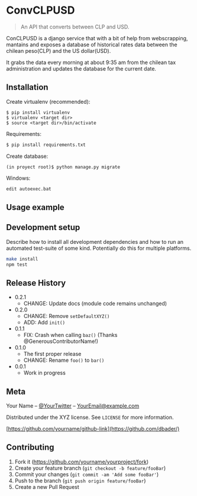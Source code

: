 # ConvCLPUSD
> An API that converts between CLP and USD.

ConCLPUSD is a django service that with a bit of help from webscrapping, mantains and exposes a database of historical
rates data between the chilean peso(CLP) and the US dollar(USD).

It grabs the data every morning at about 9:35 am from the chilean tax administration and updates the database for the 
current date.


## Installation

Create virtualenv (recommended):
```
$ pip install virtualenv
$ virtualenv <target dir>
$ source <target dir>/bin/activate
```

Requirements:

```sh
$ pip install requirements.txt
```

Create database:
```
(in proyect root)$ python manage.py migrate
```

Windows:

```sh
edit autoexec.bat
```

## Usage example



## Development setup

Describe how to install all development dependencies and how to run an automated test-suite of some kind. Potentially do this for multiple platforms.

```sh
make install
npm test
```

## Release History

* 0.2.1
    * CHANGE: Update docs (module code remains unchanged)
* 0.2.0
    * CHANGE: Remove `setDefaultXYZ()`
    * ADD: Add `init()`
* 0.1.1
    * FIX: Crash when calling `baz()` (Thanks @GenerousContributorName!)
* 0.1.0
    * The first proper release
    * CHANGE: Rename `foo()` to `bar()`
* 0.0.1
    * Work in progress

## Meta

Your Name – [@YourTwitter](https://twitter.com/dbader_org) – YourEmail@example.com

Distributed under the XYZ license. See ``LICENSE`` for more information.

[https://github.com/yourname/github-link](https://github.com/dbader/)

## Contributing

1. Fork it (<https://github.com/yourname/yourproject/fork>)
2. Create your feature branch (`git checkout -b feature/fooBar`)
3. Commit your changes (`git commit -am 'Add some fooBar'`)
4. Push to the branch (`git push origin feature/fooBar`)
5. Create a new Pull Request


